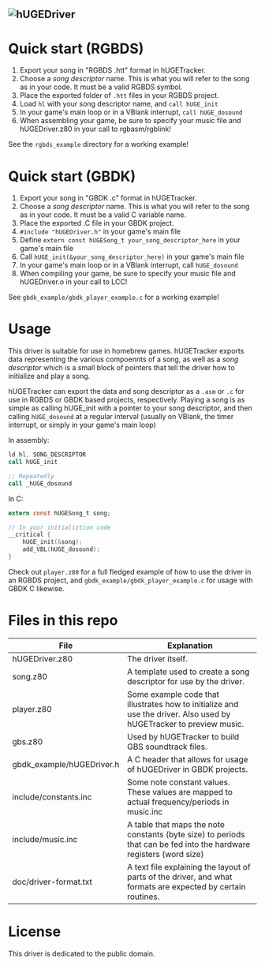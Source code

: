 ![hUGEDriver](https://nickfa.ro/images/Hugedriver2.gif)
---

# Quick start (RGBDS)
1. Export your song in "RGBDS .htt" format in hUGETracker.
2. Choose a *song descriptor* name. This is what you will refer to the song as in your code. It must be a valid RGBDS symbol.
3. Place the exported folder of `.htt` files in your RGBDS project.
4. Load `hl` with your song descriptor name, and `call hUGE_init`
5. In your game's main loop or in a VBlank interrupt, `call hUGE_dosound`
6. When assembling your game, be sure to specify your music file and hUGEDriver.z80 in your call to rgbasm/rgblink!

See the `rgbds_example` directory for a working example!

# Quick start (GBDK)

1. Export your song in "GBDK .c" format in hUGETracker.
2. Choose a *song descriptor* name. This is what you will refer to the song as in your code. It must be a valid C variable name.
3. Place the exported .C file in your GBDK project.
4. `#include "hUGEDriver.h"` in your game's main file
5. Define `extern const hUGESong_t your_song_descriptor_here` in your game's main file
6. Call `hUGE_init(&your_song_descriptor_here)` in your game's main file
7. In your game's main loop or in a VBlank interrupt, call `hUGE_dosound`
8. When compiling your game, be sure to specify your music file and hUGEDriver.o in your call to LCC!

See `gbdk_example/gbdk_player_example.c` for a working example!

# Usage

This driver is suitable for use in homebrew games. hUGETracker exports data representing the various compoennts of a song, as well as a *song descriptor* which is a small block of pointers that tell the driver how to initialize and play a song.

hUGETracker can export the data and song descriptor as a `.asm` or `.c` for use in RGBDS or GBDK based projects, respectively. Playing a song is as simple as calling hUGE_init with a pointer to your song descriptor, and then calling `hUGE_dosound` at a regular interval (usually on VBlank, the timer interrupt, or simply in your game's main loop)

In assembly:
```asm
ld hl, SONG_DESCRIPTOR
call hUGE_init

;; Repeatedly
call _hUGE_dosound
```

In C:
```c
extern const hUGESong_t song;

// In your initializtion code
__critical {
    hUGE_init(&song);
    add_VBL(hUGE_dosound);
}
```

Check out `player.z80` for a full fledged example of how to use the driver in an RGBDS project, and `gbdk_example/gbdk_player_example.c` for usage with GBDK C likewise.

# Files in this repo

| File                  | Explanation                                                                                                         |
|-----------------------|---------------------------------------------------------------------------------------------------------------------|
| hUGEDriver.z80        | The driver itself.                                                                                                  |
| song.z80              | A template used to create a song descriptor for use by the driver.                                                  |
| player.z80            | Some example code that illustrates how to initialize and use the driver. Also used by hUGETracker to preview music. |
| gbs.z80               | Used by hUGETracker to build GBS soundtrack files.                                                                  |
| gbdk_example/hUGEDriver.h | A C header that allows for usage of hUGEDriver in GBDK projects.                                                    |
| include/constants.inc | Some note constant values. These values are mapped to actual frequency/periods in music.inc                         |
| include/music.inc     | A table that maps the note constants (byte size) to periods that can be fed into the hardware registers (word size) |
| doc/driver-format.txt | A text file explaining the layout of parts of the driver, and what formats are expected by certain routines.        |

# License

This driver is dedicated to the public domain.
